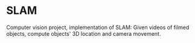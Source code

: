 # SLAM
Computer vision project, implementation of SLAM: Given videos of filmed objects, compute objects' 3D location and camera movement.

